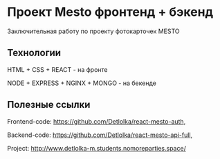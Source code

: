 # Проект Mesto фронтенд + бэкенд

Заключительная работу по проекту фотокарточек MESTO

## Технологии

HTML + CSS + REACT - на фронте

NODE + EXPRESS + NGINX + MONGO - на бекенде

## Полезные ссылки

Frontend-code: https://github.com/Detlolka/react-mesto-auth,

Backend-code: https://github.com/Detlolka/react-mesto-api-full,

Project: http://www.detlolka-m.students.nomoreparties.space/
